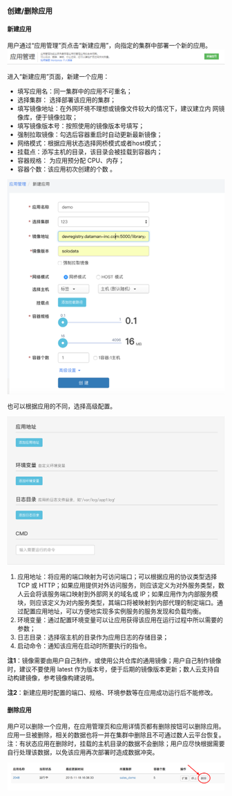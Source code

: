 ### 创建/删除应用

#### 新建应用

用户通过“应用管理”页点击“新建应用”，向指定的集群中部署一个新的应用。  
![create_a_new_app](Create_app_button.png)  

进入“新建应用”页面，新建一个应用：
 
 * 填写应用名：同一集群中的应用不可重名；
 * 选择集群： 选择部署该应用的集群；
 * 填写镜像地址：在外网环境不理想或镜像文件较大的情况下，建议建立内  网镜像库，便于镜像拉取；
 * 填写镜像版本号：按照使用的镜像版本号填写；
 * 强制拉取镜像：勾选后容器重启时自动更新最新镜像；
 *  网络模式：根据应用状态选择网桥模式或者host模式；
 *  挂载点：添写主机的目录，该目录会被挂载到容器内；
 * 容器规格： 为应用预分配 CPU、内存；
 * 容器个数：该应用初次创建的个数 。

![create_a_new_app](addnewapp.png)  

也可以根据应用的不同，选择高级配置。  

![create a new app2](addnewapp01.png)

1. 应用地址：将应用的端口映射为可访问端口；可以根据应用的协议类型选择 TCP 或 HTTP；如果应用提供对外访问服务，则应该定义为对外服务类型，数人云会将该服务端口映射到外部网关的域名或 IP；如果应用作为内部服务模块，则应该定义为对内服务类型，其端口将被映射到内部代理的制定端口。通过配置应用地址，可以方便地实现多实例服务的服务发现和负载均衡。
2. 环境变量：通过配置环境变量可以让应用获得该应用在运行过程中所以需要的参数；  
3. 日志目录：选择宿主机的目录作为应用日志的存储目录；
4. 启动命令：通知该应用在启动时所要执行的指令。

**注1**：镜像需要由用户自己制作，或使用公共仓库的通用镜像；用户自己制作镜像时，建议不要使用 latest 作为版本号，便于后期的镜像版本更新；数人云支持自动构建镜像，参考镜像构建说明。

**注2**：新建应用时配置的端口、规格、环境参数等在应用成功运行后不能修改。



#### 删除应用

用户可以删除一个应用，在应用管理页和应用详情页都有删除按钮可以删除应用。应用一旦被删除，相关的数据也将一并在集群中删除且不可通过数人云平台恢复。     
注：有状态应用在删除时，挂载的主机目录的数据不会删除；用户应尽快根据需要自行处理该数据，以免该应用再次部署时造成数据冲突。  

![](delete_app.png)
